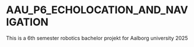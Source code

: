 # AAU_P6_ECHOLOCATION_AND_NAVIGATION
This is a 6th semester robotics bachelor projekt for Aalborg university 2025
